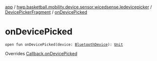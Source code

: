 [app](../../index.md) / [hwp.basketball.mobility.device.sensor.wicedsense.ledevicepicker](../index.md) / [DevicePickerFragment](index.md) / [onDevicePicked](.)

# onDevicePicked

`open fun onDevicePicked(device: `[`BluetoothDevice`](https://developer.android.com/reference/android/bluetooth/BluetoothDevice.html)`): `[`Unit`](https://kotlinlang.org/api/latest/jvm/stdlib/kotlin/-unit/index.html)

Overrides [Callback.onDevicePicked](../-device-list-fragment/-callback/on-device-picked.md)

